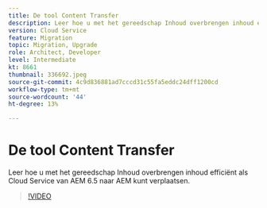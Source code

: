 ```yaml
---
title: De tool Content Transfer
description: Leer hoe u met het gereedschap Inhoud overbrengen inhoud efficiënt als Cloud Service van AEM 6.5 naar AEM kunt verplaatsen.
version: Cloud Service
feature: Migration
topic: Migration, Upgrade
role: Architect, Developer
level: Intermediate
kt: 8661
thumbnail: 336692.jpeg
source-git-commit: 4c9d836881ad7cccd31c55fa5eddc24dff1200cd
workflow-type: tm+mt
source-wordcount: '44'
ht-degree: 13%

---
```



# De tool Content Transfer

Leer hoe u met het gereedschap Inhoud overbrengen inhoud efficiënt als Cloud Service van AEM 6.5 naar AEM kunt verplaatsen.

>[!VIDEO](https://video.tv.adobe.com/v/336692/?quality=12&learn=on)
